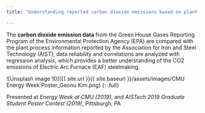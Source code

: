 ```yaml
---
title: "Understanding reported carbon dioxide emissions based on plant-level iron and steel industry details"

---
```

The **carbon dioxide emission data** from the Green House Gases Reporting Program of the Environmental Protection Agency (EPA) are compared with the plant process information reported by the Association for Iron and Steel Technology (AIST); data reliability and correlations are analyzed with regression analysis, which provides a better understanding of the CO2 emissions of Electric Arc Furnace (EAF) steelmaking.

[comment]: <> (![image-center]&#40;{{ site.url }}{{ site.baseurl }}/assets/images/CMU Energy Week Poster_Geonu Kim.png&#41;{: .align-center})

![Unsplash image 10]({{ site.url }}{{ site.baseurl }}/assets/images/CMU Energy Week Poster_Geonu Kim.png)
{: .full}

Presented at *Energy Week at CMU (2019)*, and *AISTech 2019 Graduate Student Poster Contest (2019)*, Pittsburgh, PA 